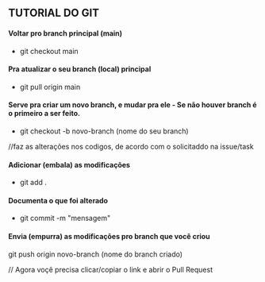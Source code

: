 ## TUTORIAL DO GIT

#### Voltar pro branch principal (main)
 - git checkout main

#### Pra atualizar o seu branch (local) principal
 - git pull origin main

#### Serve pra criar um novo branch, e mudar pra ele - Se não houver branch é o primeiro a ser feito.
 - git checkout -b novo-branch (nome do seu branch)

//faz as alterações nos codigos, de acordo com o solicitaddo na issue/task

#### Adicionar (embala) as modificações
 - git add .

#### Documenta o que foi alterado
 - git commit -m "mensagem"

#### Envia (empurra) as modificações pro branch que você criou
git push origin novo-branch (nome do branch criado)

// Agora voçê precisa clicar/copiar o link e abrir o Pull Request
